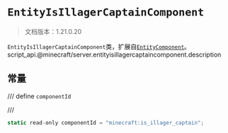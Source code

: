 # `EntityIsIllagerCaptainComponent`

> 文档版本：1.21.0.20

`EntityIsIllagerCaptainComponent`类，扩展自[`EntityComponent`](./entitycomponent.md)。script_api.@minecraft/server.entityisillagercaptaincomponent.description

## 常量

/// define
`componentId`


///

```js
static read-only componentId = "minecraft:is_illager_captain";
```

